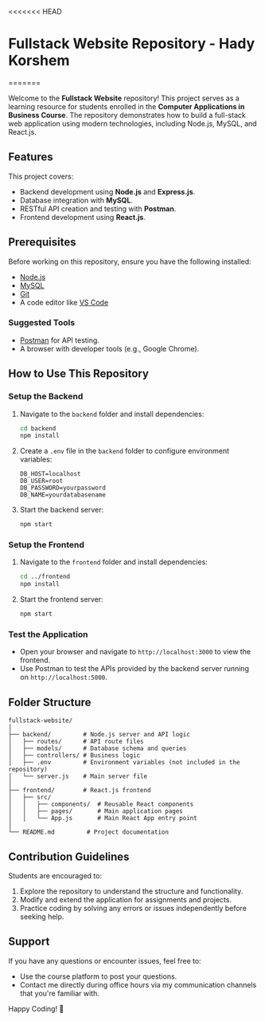 
<<<<<<< HEAD
# Fullstack Website Repository - Hady Korshem
=======

Welcome to the **Fullstack Website** repository! This project serves as a learning resource for students enrolled in the **Computer Applications in Business Course**. The repository demonstrates how to build a full-stack web application using modern technologies, including Node.js, MySQL, and React.js.

## Features

This project covers:

- Backend development using **Node.js** and **Express.js**.
- Database integration with **MySQL**.
- RESTful API creation and testing with **Postman**.
- Frontend development using **React.js**.

## Prerequisites

Before working on this repository, ensure you have the following installed:

- [Node.js](https://nodejs.org/)
- [MySQL](https://www.mysql.com/)
- [Git](https://git-scm.com/)
- A code editor like [VS Code](https://code.visualstudio.com/)

### Suggested Tools

- [Postman](https://www.postman.com/) for API testing.
- A browser with developer tools (e.g., Google Chrome).

## How to Use This Repository

### Setup the Backend

1. Navigate to the `backend` folder and install dependencies:

   ```bash
   cd backend
   npm install
   ```

2. Create a `.env` file in the `backend` folder to configure environment variables:

   ```plaintext
   DB_HOST=localhost
   DB_USER=root
   DB_PASSWORD=yourpassword
   DB_NAME=yourdatabasename
   ```

3. Start the backend server:

   ```bash
   npm start
   ```

### Setup the Frontend

1. Navigate to the `frontend` folder and install dependencies:

   ```bash
   cd ../frontend
   npm install
   ```

2. Start the frontend server:

   ```bash
   npm start
   ```

### Test the Application

- Open your browser and navigate to `http://localhost:3000` to view the frontend.
- Use Postman to test the APIs provided by the backend server running on `http://localhost:5000`.

## Folder Structure

```plaintext
fullstack-website/
│
├── backend/         # Node.js server and API logic
│   ├── routes/      # API route files
│   ├── models/      # Database schema and queries
│   ├── controllers/ # Business logic
│   ├── .env         # Environment variables (not included in the repository)
│   └── server.js    # Main server file
│
├── frontend/        # React.js frontend
│   ├── src/
│   │   ├── components/  # Reusable React components
│   │   ├── pages/       # Main application pages
│   │   └── App.js       # Main React App entry point
│
└── README.md         # Project documentation
```

## Contribution Guidelines

Students are encouraged to:

1. Explore the repository to understand the structure and functionality.
2. Modify and extend the application for assignments and projects.
3. Practice coding by solving any errors or issues independently before seeking help.

## Support

If you have any questions or encounter issues, feel free to:

- Use the course platform to post your questions.
- Contact me directly during office hours via my communication channels that you're familiar with.

Happy Coding! 🚀
